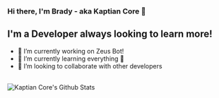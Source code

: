 ### Hi there, I'm Brady - aka Kaptian Core 👋

## I'm a Developer always looking to learn more!
- 🔭 I’m currently working on Zeus Bot!
- 🌱 I’m currently learning everything 🤣
- 👯 I’m looking to collaborate with other developers

<br>

<img align="left" alt="Kaptian Core's Github Stats" src="https://github-readme-stats.vercel.app/api?username=KaptianCore&show_icons=true&hide_border=true" />
